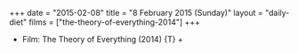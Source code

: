 +++
date = "2015-02-08"
title = "8 February 2015 (Sunday)"
layout = "daily-diet"
films = ["the-theory-of-everything-2014"]
+++


* Film: The Theory of Everything (2014) {T} +
